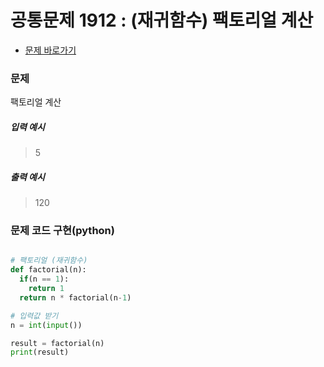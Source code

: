 # 공통문제 1912 : (재귀함수) 팩토리얼 계산
- [문제 바로가기](https://codeup.kr/problem.php?id=1912)

### 문제
팩토리얼 계산
##### 입력 예시
> 5
##### 출력 예시
> 120


### 문제 코드 구현(python)
```python

# 팩토리얼 (재귀함수)
def factorial(n):
  if(n == 1):
    return 1
  return n * factorial(n-1)

# 입력값 받기
n = int(input())

result = factorial(n)
print(result)

```
